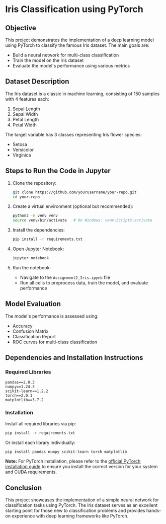 # Iris Classification using PyTorch

## Objective

This project demonstrates the implementation of a deep learning model using PyTorch to classify the famous Iris dataset. The main goals are:

- Build a neural network for multi-class classification
- Train the model on the Iris dataset
- Evaluate the model's performance using various metrics

## Dataset Description

The Iris dataset is a classic in machine learning, consisting of 150 samples with 4 features each:

1. Sepal Length
2. Sepal Width
3. Petal Length
4. Petal Width

The target variable has 3 classes representing Iris flower species:

- Setosa
- Versicolor
- Virginica

## Steps to Run the Code in Jupyter

1. Clone the repository:
   ```bash
   git clone https://github.com/yourusername/your-repo.git
   cd your-repo
   ```

2. Create a virtual environment (optional but recommended):
   ```bash
   python3 -m venv venv
   source venv/bin/activate   # On Windows: venv\Scripts\activate
   ```

3. Install the dependencies:
   ```bash
   pip install -r requirements.txt
   ```

4. Open Jupyter Notebook:
   ```bash
   jupyter notebook
   ```

5. Run the notebook:
   - Navigate to the `Assignment2_Iris.ipynb` file
   - Run all cells to preprocess data, train the model, and evaluate performance

## Model Evaluation

The model's performance is assessed using:

- Accuracy
- Confusion Matrix
- Classification Report
- ROC curves for multi-class classification

## Dependencies and Installation Instructions

### Required Libraries

```
pandas==2.0.3
numpy==1.24.3
scikit-learn==1.2.2
torch==2.0.1
matplotlib==3.7.2
```

### Installation

Install all required libraries via pip:

```bash
pip install -r requirements.txt
```

Or install each library individually:

```bash
pip install pandas numpy scikit-learn torch matplotlib
```

**Note:** For PyTorch installation, please refer to the [official PyTorch installation guide](https://pytorch.org/get-started/locally/) to ensure you install the correct version for your system and CUDA requirements.

## Conclusion

This project showcases the implementation of a simple neural network for classification tasks using PyTorch. The Iris dataset serves as an excellent starting point for those new to classification problems and provides hands-on experience with deep learning frameworks like PyTorch.
